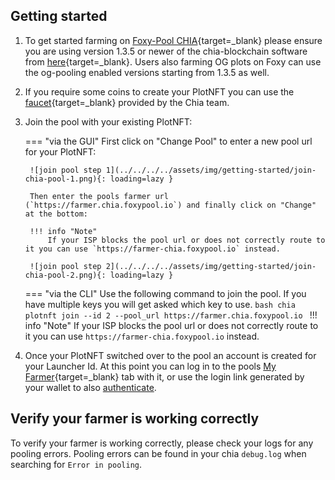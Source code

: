 ## Getting started

1. To get started farming on [Foxy-Pool CHIA](https://chia.foxypool.io){target=_blank} please ensure you are using version 1.3.5 or newer of the chia-blockchain software from [here](https://github.com/Chia-Network/chia-blockchain/releases/latest){target=_blank}. Users also farming OG plots on Foxy can use the og-pooling enabled versions starting from 1.3.5 as well.
2. If you require some coins to create your PlotNFT you can use the [faucet](https://faucet.chia.net){target=_blank} provided by the Chia team.
3. Join the pool with your existing PlotNFT:

    === "via the GUI"
        First click on "Change Pool" to enter a new pool url for your PlotNFT:

        ![join pool step 1](../../../../assets/img/getting-started/join-chia-pool-1.png){: loading=lazy }

        Then enter the pools farmer url (`https://farmer.chia.foxypool.io`) and finally click on "Change" at the bottom:

        !!! info "Note"
            If your ISP blocks the pool url or does not correctly route to it you can use `https://farmer-chia.foxypool.io` instead.

        ![join pool step 2](../../../../assets/img/getting-started/join-chia-pool-2.png){: loading=lazy }

    === "via the CLI"
        Use the following command to join the pool. If you have multiple keys you will get asked which key to use.
        ```bash
        chia plotnft join --id 2 --pool_url https://farmer.chia.foxypool.io
        ```
        !!! info "Note"
            If your ISP blocks the pool url or does not correctly route to it you can use `https://farmer-chia.foxypool.io` instead.

4. Once your PlotNFT switched over to the pool an account is created for your Launcher Id. At this point you can log in to the pools [My Farmer](https://chia.foxypool.io/my-farmer){target=_blank} tab with it, or use the login link generated by your wallet to also [authenticate](authenticate.md).

## Verify your farmer is working correctly

To verify your farmer is working correctly, please check your logs for any pooling errors.
Pooling errors can be found in your chia `debug.log` when searching for `Error in pooling`.
